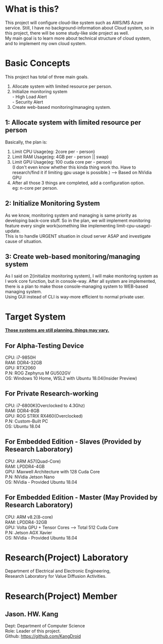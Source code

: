 What is this?
=============
This project will configure cloud-like system such as AWS/MS Azure service.
Still, I have no background-information about Cloud system, so in this project, there will be some study-like side project as well.<br>
My main goal is to learn more about technical structure of cloud system, and to implement my own cloud system.

Basic Concepts
===============
This project has total of three main goals.
1. Allocate system with limited resource per person.
2. Initialize monitoring system<br>- High Load Alert<br>- Security Alert
3. Create web-based monitoring/managing system.

1: Allocate system with limited resource per person
---------------------------------------------------
Basically, the plan is:
1. Limit CPU Usage(eg: 2core per - person)
2. Limit RAM Usage(eg: 4GB per - person || swap)
3. Limit GPU Usage(eg: 100 cuda core per - person)<br>(I don't even know whether this kinda thing work tho. Have to research/find it if limiting gpu usage is possible.) --> Based on NVidia GPU
4. After all those 3 things are completed, add a configuration option.<br>
   eg: n-core per person.

2: Initialize Monitoring System
-------------------------------
As we know, monitoring system and managing is same priority as developing back-core stuff. So in the plan, we will implement monitoring feature every single work(something like implementing limit-cpu-usage)-update.<br>
This is to handle URGENT situation in cloud server ASAP and investigate cause of situation.

3: Create web-based monitoring/managing system
-----------------------------------------------
As I said on 2(initialize monitoring system), I will make monitoring system as I work core function, but in console-way. After all system are implemented, there is a plan to make those console-managing system to WEB-based managing system.<br>
Using GUI instead of CLI is way-more efficient to normal private user.


Target System
==============
<b><u>Those systems are still planning, things may vary.</u></b>

For Alpha-Testing Device
-------------------------
CPU: i7-9850H<br>
RAM: DDR4-32GB<br>
GPU: RTX2060<br>
P.N: ROG Zephyrus M GU502GV<br>
OS: Windows 10 Home, WSL2 with Ubuntu 18.04(Insider Preview)<br>

For Private Research-working
-----------------------------
CPU: i7-6800K(Overclocked to 4.3Ghz)<br>
RAM: DDR4-8GB<br>
GPU: ROG STRIX RX460(Overclocked)<br>
P.N: Custom-Built PC<br>
OS: Ubuntu 18.04<br>

For Embedded Edition - Slaves (Provided by Research Laboratory)
-------------------------------------------------------
CPU: ARM A57(Quad-Core)<br>
RAM: LPDDR4-4GB<br>
GPU: Maxwell Architecture with 128 Cuda Core<br>
P.N: NVidia Jetson Nano<br>
OS: NVidia - Provided Ubuntu 18.04 <br>

For Embedded Edition - Master (May Provided by Research Laboratory)
-------------------------------------------------------------------
CPU: ARM v8.2(8-core)<br>
RAM: LPDDR4-32GB<br>
GPU: Volta GPU + Tensor Cores --> Total 512 Cuda Core<br>
P.N: Jetson AGX Xavier<br>
OS: NVidia - Provided Ubuntu 18.04 <br>

Research(Project) Laboratory
============================
Department of Electrical and Electronic Engineering, <br>
Research Laboratory for Value Diffusion Activities.<br>

Research(Project) Member
===============
Jason. HW. Kang
-----------
Dept: Department of Computer Science<br>
Role: Leader of this project.<br>
Github: https://github.com/KangDroid